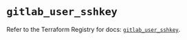 # `gitlab_user_sshkey`

Refer to the Terraform Registry for docs: [`gitlab_user_sshkey`](https://registry.terraform.io/providers/gitlabhq/gitlab/18.4.1/docs/resources/user_sshkey).
